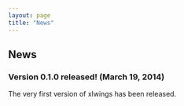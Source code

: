 ```yaml
---
layout: page
title: "News"
---
```


## News

### Version 0.1.0 released! (March 19, 2014)

The very first version of xlwings has been released.



